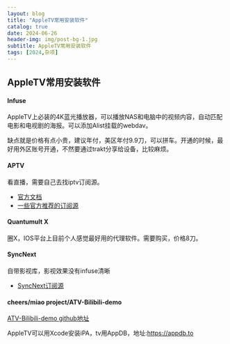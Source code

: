 ```yaml
---
layout: blog
title: "AppleTV常用安装软件"
catalog: true
date: 2024-06-26
header-img: img/post-bg-1.jpg
subtitle: AppleTV常用安装软件
tags: [2024,杂项]
---
```


## AppleTV常用安装软件

#### Infuse
AppleTV上必装的4K蓝光播放器，可以播放NAS和电脑中的视频内容，自动匹配电影和电视剧的海报。可以添加Alist挂载的webdav。

缺点就是价格有点小贵，建议年付，美区年付9.9刀，可以拼车。开通的时候，最好用外区账号开通，不然要通过trakt分享给设备，比较麻烦。

#### APTV
看直播，需要自己去找iptv订阅源。
+ [官方文档](https://docs.aptvapp.com/)
+ [一些官方推荐的订阅源](http://profile.aptvapp.com/)

#### Quantumult X
圈X，IOS平台上目前个人感觉最好用的代理软件。需要购买，价格8刀。


#### SyncNext

自带影视库，影视效果没有infuse清晰
+ [SyncNext订阅源](https://qoli.notion.site/054f7bfd6aa448fbb9a6f8ec310ac32f)


#### cheers/miao project/ATV-Bilibili-demo

[ATV-Bilibili-demo github地址](https://github.com/yichengchen/ATV-Bilibili-demo?tab=readme-ov-file)

AppleTV可以用Xcode安装iPA，tv用AppDB，地址:https://appdb.to





